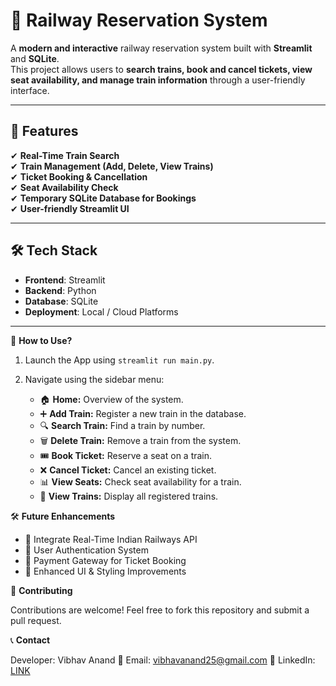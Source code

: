 # 🚆 Railway Reservation System

A **modern and interactive** railway reservation system built with **Streamlit** and **SQLite**.  
This project allows users to **search trains, book and cancel tickets, view seat availability, and manage train information** through a user-friendly interface.

---

## 📌 Features

✔ **Real-Time Train Search**  
✔ **Train Management (Add, Delete, View Trains)**  
✔ **Ticket Booking & Cancellation**  
✔ **Seat Availability Check**  
✔ **Temporary SQLite Database for Bookings**  
✔ **User-friendly Streamlit UI**

---

## 🛠 Tech Stack

- **Frontend**: Streamlit
- **Backend**: Python
- **Database**: SQLite
- **Deployment**: Local / Cloud Platforms

---

🎯 **How to Use?**

1. Launch the App using `streamlit run main.py`.
2. Navigate using the sidebar menu:

   - 🏠 **Home:** Overview of the system.
   - ➕ **Add Train:** Register a new train in the database.
   - 🔍 **Search Train:** Find a train by number.
   - 🗑 **Delete Train:** Remove a train from the system.
   - 🎟 **Book Ticket:** Reserve a seat on a train.
   - ❌ **Cancel Ticket:** Cancel an existing ticket.
   - 📊 **View Seats:** Check seat availability for a train.
   - 🚂 **View Trains:** Display all registered trains.

🛠 **Future Enhancements**

- 🔹 Integrate Real-Time Indian Railways API
- 🔹 User Authentication System
- 🔹 Payment Gateway for Ticket Booking
- 🔹 Enhanced UI & Styling Improvements

🤝 **Contributing**

Contributions are welcome! Feel free to fork this repository and submit a pull request.

📞 **Contact**

Developer: Vibhav Anand
📧 Email: vibhavanand25@gmail.com
🔗 LinkedIn: [LINK](https://www.linkedin.com/in/vibhav-anand-37930b1ba/)
